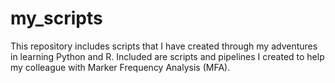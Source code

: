 # my_scripts
This repository includes scripts that I have created through my adventures in learning Python and R.
Included are scripts and pipelines I created to help my colleague with Marker Frequency Analysis (MFA). 
